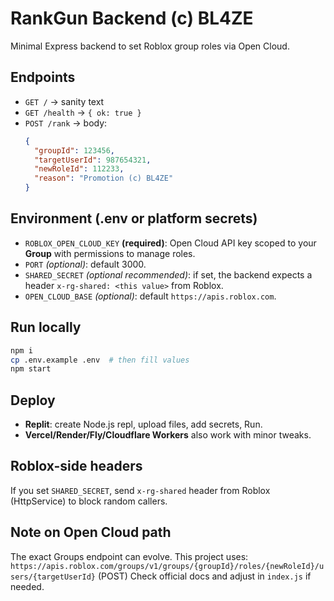 # RankGun Backend (c) BL4ZE

Minimal Express backend to set Roblox group roles via Open Cloud.

## Endpoints
- `GET /` -> sanity text
- `GET /health` -> `{ ok: true }`
- `POST /rank` -> body:
  ```json
  {
    "groupId": 123456,
    "targetUserId": 987654321,
    "newRoleId": 112233,
    "reason": "Promotion (c) BL4ZE"
  }
  ```

## Environment (.env or platform secrets)
- `ROBLOX_OPEN_CLOUD_KEY` **(required)**: Open Cloud API key scoped to your **Group** with permissions to manage roles.
- `PORT` *(optional)*: default 3000.
- `SHARED_SECRET` *(optional recommended)*: if set, the backend expects a header `x-rg-shared: <this value>` from Roblox.
- `OPEN_CLOUD_BASE` *(optional)*: default `https://apis.roblox.com`.

## Run locally
```bash
npm i
cp .env.example .env  # then fill values
npm start
```

## Deploy
- **Replit**: create Node.js repl, upload files, add secrets, Run.
- **Vercel/Render/Fly/Cloudflare Workers** also work with minor tweaks.

## Roblox-side headers
If you set `SHARED_SECRET`, send `x-rg-shared` header from Roblox (HttpService) to block random callers.

## Note on Open Cloud path
The exact Groups endpoint can evolve. This project uses:
`https://apis.roblox.com/groups/v1/groups/{groupId}/roles/{newRoleId}/users/{targetUserId}` (POST)
Check official docs and adjust in `index.js` if needed.
